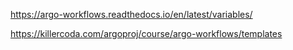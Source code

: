 https://argo-workflows.readthedocs.io/en/latest/variables/

https://killercoda.com/argoproj/course/argo-workflows/templates